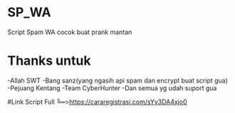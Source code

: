 # SP_WA
Script Spam WA
cocok buat prank mantan

# Thanks untuk
-Allah SWT
-Bang sanz(yang ngasih api spam dan encrypt buat script gua) 
-Pejuang Kentang
-Team CyberHunter
-Dan semua yg udah suport gua

#Link Script Full
╚═>https://cararegistrasi.com/sYv3DA4xjo0
